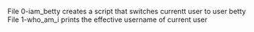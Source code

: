 File 0-iam_betty creates a script that switches currentt user to user betty
File 1-who_am_i prints the effective username of current user
